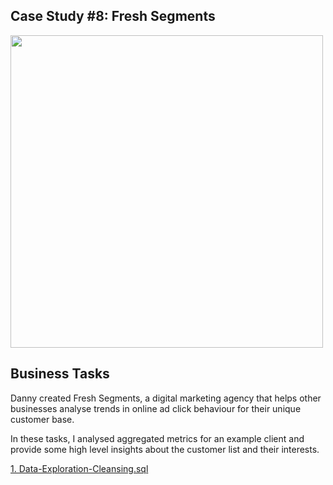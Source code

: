 ## Case Study #8: Fresh Segments
<img src="https://8weeksqlchallenge.com/images/case-study-designs/8.png" width="500" height="500">

## Business Tasks
Danny created Fresh Segments, a digital marketing agency that helps other businesses analyse trends in online ad click behaviour for their unique customer base.

In these tasks, I analysed aggregated metrics for an example client and provide some high level insights about the customer list and their interests.

[1. Data-Exploration-Cleansing.sql](https://github.com/toludoyin/8-week-sql-challenge/blob/main/Case-Study-%238-Fresh-Segments/Data-Exploration-Cleansing.sql)
